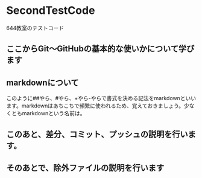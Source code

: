 # SecondTestCode
644教室のテストコード
## ここからGit～GitHubの基本的な使いかについて学びます
## markdownについて
このように##やら、#やら、+やら-やらで書式を決める記法をmarkdownといいます。markdownはあちこちで頻繁に使われるため、覚えておきましょう。少なくともmarkdownという名前は。
## このあと、差分、コミット、プッシュの説明を行います。
## そのあとで、除外ファイルの説明を行います